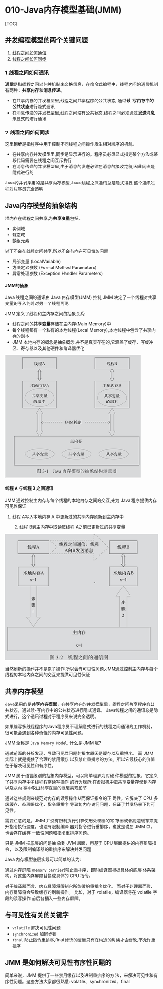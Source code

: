 # 010-Java内存模型基础(JMM)

[TOC]

## 并发编程模型的两个关键问题

1. [线程之间如何通信](#线程之间如何通信)
2. [线程之间如何同步](#线程之间如何同步)

### 1.线程之间如何通讯

**通信**是指线程之间以何种机制来交换信息，在命令式编程中，线程之间的通信机制有两种：**共享内存**和**消息传递**。

- 在共享内存的并发模型里,线程之间共享程序的公共状态, 通过**读-写内存中的公共状态**进行隐式通讯
- 在消息传递的并发模型里,线程之间没有公共状态,线程之间必须通过**发送消息**来显式的进行通讯

### 2.线程之间如何同步

这里**同步**是指程序中用于控制不同线程之间操作发生相对顺序的机制。

- 在共享内存并发模型里,同步是显示进行的。程序员必须显式指定某个方法或某段代码需要在线程之间互斥执行
- 在消息传递的并发模型里,由于消息的发送必须在消息的接收之前,因此同步是隐式进行的

Java的并发采用的是共享内存模型,Java 线程之间通讯总是隐式进行,整个通讯过程对程序员完全透明

## Java内存模型的抽象结构

堆内存在线程之间共享,为**共享变量**包括:

- 实例域
- 静态域
- 数组元素

以下不会在线程之间共享,所以不会有内存可见性的问题

- 局部变量 (LocalVariable)
- 方法定义参数 (Formal Method Parameters)
- 异常处理参数 (Exception Handler Parameters)

#### JMM的抽象

Java 线程之间的通讯由 Java 内存模型(JMM) 控制,JMM 决定了一个线程对共享变量的写入何时对另一个线程可见

JMM 定义了线程和主内存之间的抽象关系:

- 线程之间的**共享变量**存储在主内存(Main Memory)中
- 每个线程都有一个私有的本地线程(Local Memory),本地线程中包含了共享内存的副本
- JMM 本地内存的概念是抽象概念,并不是真实存在的,它涵盖了缓存、写缓冲区、寄存器以及其他硬件和编译器优化

![image-20200229002531954](../../../assets/image-20200229002531954.png)

#### 线程 A 与线程 B 之间通讯

JMM 通过控制主内存与每个线程的本地内存之间的交互,来为 Java 程序提供内存可见性保证

1. 线程 A写入本地内存 A 中更新过的共享内存刷新到主内存中

 	2. 线程 B到主内存中取读取线程 A之前已更新过的共享变量

![image-20200229003322165](../../../assets/image-20200229003322165.png)

当然刷新的操作并不是原子操作,所以会有可见性问题,JMM通过控制主内存与每个线程的本地内存之间的交互来提供可见性保证

## 共享内存模型

Java采用的是**共享内存模型**，在共享内存的并发模型里，线程之间共享程序的公共状态，通过读-写内存中的公共状态进行隐式通讯。
Java线程之间的通讯总是隐式进行，这个通讯过程对于程序员来说完全透明。

如果编写多线程程序的Java程序员不理解隐式进行的线程之间通讯的工作机制，很可能会遇到各种奇怪的内存可见性问题。

JMM 全称是 `Java Memory Model`. 什么是 JMM 呢? 

通过前面的分析发现，导致可见性问题的根本原因是缓存以及重排序。 而 JMM 实际上就是提供了合理的禁用缓存 以及禁止重排序的方法。所以它最核心的价值在于解决可见性和有序性。

JMM 属于语言级别的抽象内存模型，可以简单理解为对硬 件模型的抽象，它定义了共享内存中多线程程序读写操作 的行为规范:在虚拟机中把共享变量存储到内存以及从内 存中取出共享变量的底层实现细节

通过这些规则来规范对内存的读写操作从而保证指令的正 确性，它解决了 CPU 多级缓存、处理器优化、指令重排序 导致的内存访问问题，保证了并发场景下的可见性。

需要注意的是，JMM 并没有限制执行引擎使用处理器的寄 存器或者高速缓存来提升指令执行速度，也没有限制编译 器对指令进行重排序，也就是说在 JMM 中，也会存在缓存 一致性问题和指令重排序问题。

只是 JMM 把底层的问题抽 象到 JVM 层面，再基于 CPU 层面提供的内存屏障指令， 以及限制编译器的重排序来解决并发问题

Java 内存模型底层实现可以简单的认为:

通过内存屏障 (`memory barrier`)禁止重排序，即时编译器根据具体的底层 体系架构，将这些内存屏障替换成具体的 CPU 指令。

对于编译器而言，内存屏障将限制它所能做的重排序优化。 而对于处理器而言，内存屏障将会导致缓存的刷新操作。 比如，对于 volatile，编译器将在 volatile 字段的读写操作 前后各插入一些内存屏障。

## 与可见性有关的关键字

- `volatile` 解决可见性问题
- `synchronized` 加同步锁
- `final` 防止指令重排序,final 修饰的变量只有在构造的时候才会修改,不允许重排序

## JMM 是如何解决可见性有序性问题的

简单来说，JMM 提供了一些禁用缓存以及进制重排序的方 法，来解决可见性和有序性问题。这些方法大家都很熟悉: volatile、synchronized、final;

